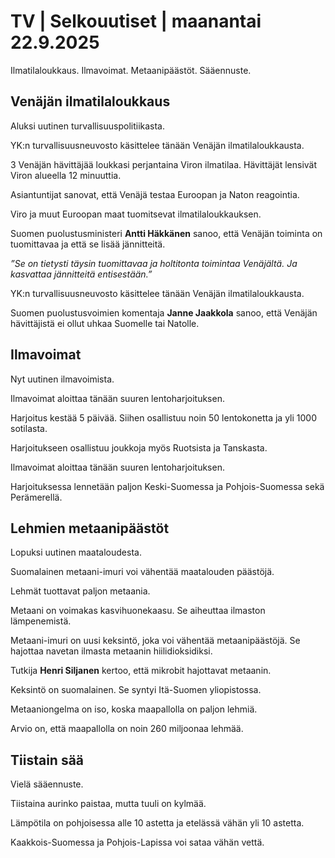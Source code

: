 # TV | Selkouutiset | maanantai 22.9.2025

Ilmatilaloukkaus. Ilmavoimat. Metaanipäästöt. Sääennuste.

## Venäjän ilmatilaloukkaus

Aluksi uutinen turvallisuuspolitiikasta.

YK:n turvallisuusneuvosto käsittelee tänään Venäjän ilmatilaloukkausta.

3 Venäjän hävittäjää loukkasi perjantaina Viron ilmatilaa. Hävittäjät lensivät Viron alueella 12 minuuttia.

Asiantuntijat sanovat, että Venäjä testaa Euroopan ja Naton reagointia.

Viro ja muut Euroopan maat tuomitsevat ilmatilaloukkauksen.

Suomen puolustusministeri **Antti Häkkänen** sanoo, että Venäjän toiminta on tuomittavaa ja että se lisää jännitteitä.

*”Se on tietysti täysin tuomittavaa ja holtitonta toimintaa Venäjältä. Ja kasvattaa jännitteitä entisestään.”*

YK:n turvallisuusneuvosto käsittelee tänään Venäjän ilmatilaloukkausta.

Suomen puolustusvoimien komentaja **Janne Jaakkola** sanoo, että Venäjän hävittäjistä ei ollut uhkaa Suomelle tai Natolle.

## Ilmavoimat

Nyt uutinen ilmavoimista.

Ilmavoimat aloittaa tänään suuren lentoharjoituksen.

Harjoitus kestää 5 päivää. Siihen osallistuu noin 50 lentokonetta ja yli 1000 sotilasta.

Harjoitukseen osallistuu joukkoja myös Ruotsista ja Tanskasta.

Ilmavoimat aloittaa tänään suuren lentoharjoituksen.

Harjoituksessa lennetään paljon Keski-Suomessa ja Pohjois-Suomessa sekä Perämerellä.

## Lehmien metaanipäästöt

Lopuksi uutinen maataloudesta.

Suomalainen metaani-imuri voi vähentää maatalouden päästöjä.

Lehmät tuottavat paljon metaania.

Metaani on voimakas kasvihuonekaasu. Se aiheuttaa ilmaston lämpenemistä.

Metaani-imuri on uusi keksintö, joka voi vähentää metaanipäästöjä. Se hajottaa navetan ilmasta metaanin hiilidioksidiksi.

Tutkija **Henri Siljanen** kertoo, että mikrobit hajottavat metaanin.

Keksintö on suomalainen. Se syntyi Itä-Suomen yliopistossa.

Metaaniongelma on iso, koska maapallolla on paljon lehmiä.

Arvio on, että maapallolla on noin 260 miljoonaa lehmää.

## Tiistain sää

Vielä sääennuste.

Tiistaina aurinko paistaa, mutta tuuli on kylmää.

Lämpötila on pohjoisessa alle 10 astetta ja etelässä vähän yli 10 astetta.

Kaakkois-Suomessa ja Pohjois-Lapissa voi sataa vähän vettä.
